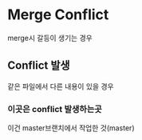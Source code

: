# Merge Conflict

merge시 갈등이 생기는 경우



## Conflict 발생

같은 파일에서 다른 내용이 있을 경우



### 이곳은 conflict 발생하는곳

이건 master브랜치에서 작업한 것(master)